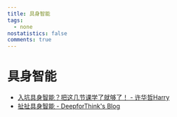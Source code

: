 ```yaml
---
title: 具身智能
tags:
  - none
nostatistics: false
comments: true
---
```


# 具身智能

- [入坑具身智能？把这几节课学了就够了！ - 许华哲Harry](http://xhslink.com/a/diYw6JYO9At6)
- [扯扯具身智能 - DeepforThink's Blog](https://deepforthink.github.io/2024/12/16/%E6%89%AF%E6%89%AF%E5%85%B7%E8%BA%AB%E6%99%BA%E8%83%BD/)